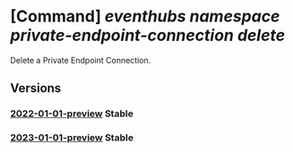 # [Command] _eventhubs namespace private-endpoint-connection delete_

Delete a Private Endpoint Connection.

## Versions

### [2022-01-01-preview](/Resources/mgmt-plane/L3N1YnNjcmlwdGlvbnMve30vcmVzb3VyY2Vncm91cHMve30vcHJvdmlkZXJzL21pY3Jvc29mdC5ldmVudGh1Yi9uYW1lc3BhY2VzL3t9L3ByaXZhdGVlbmRwb2ludGNvbm5lY3Rpb25zL3t9/2022-01-01-preview.xml) **Stable**

<!-- mgmt-plane /subscriptions/{}/resourcegroups/{}/providers/microsoft.eventhub/namespaces/{}/privateendpointconnections/{} 2022-01-01-preview -->

### [2023-01-01-preview](/Resources/mgmt-plane/L3N1YnNjcmlwdGlvbnMve30vcmVzb3VyY2Vncm91cHMve30vcHJvdmlkZXJzL21pY3Jvc29mdC5ldmVudGh1Yi9uYW1lc3BhY2VzL3t9L3ByaXZhdGVlbmRwb2ludGNvbm5lY3Rpb25zL3t9/2023-01-01-preview.xml) **Stable**

<!-- mgmt-plane /subscriptions/{}/resourcegroups/{}/providers/microsoft.eventhub/namespaces/{}/privateendpointconnections/{} 2023-01-01-preview -->
